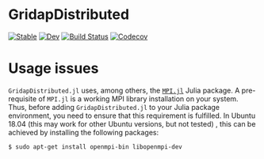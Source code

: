 # GridapDistributed

[![Stable](https://img.shields.io/badge/docs-stable-blue.svg)](https://gridap.github.io/GridapDistributed.jl/stable)
[![Dev](https://img.shields.io/badge/docs-dev-blue.svg)](https://gridap.github.io/GridapDistributed.jl/dev)
[![Build Status](https://travis-ci.com/gridap/GridapDistributed.jl.svg?branch=master)](https://travis-ci.com/gridap/GridapDistributed.jl)
[![Codecov](https://codecov.io/gh/gridap/GridapDistributed.jl/branch/master/graph/badge.svg)](https://codecov.io/gh/gridap/GridapDistributed.jl)


# Usage issues

`GridapDistributed.jl` uses, among others, the [`MPI.jl`](https://github.com/JuliaParallel/MPI.jl) Julia package. A pre-requisite of `MPI.jl` is a working MPI library installation on your system.
Thus, before adding `GridapDistributed.jl` to your Julia package environment, you need to ensure that this requirement is fulfilled. In Ubuntu 18.04 (this may work for other Ubuntu versions, but not tested) , this can be achieved by installing the following packages:
```shell
$ sudo apt-get install openmpi-bin libopenmpi-dev
```
